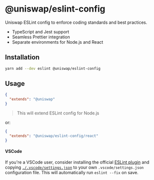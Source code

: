 # @uniswap/eslint-config

Uniswap ESLint config to enforce coding standards and best practices.

- TypeScript and Jest support
- Seamless Prettier integration
- Separate environments for Node.js and React

## Installation

```bash
yarn add --dev eslint @uniswap/eslint-config
```

## Usage

```json
{
  "extends": "@uniswap"
}
```

> This will extend ESLint config for Node.js 

or:

```json
{
  "extends": "@uniswap/eslint-config/react"
}
```

#### VSCode

If you're a VSCode user, consider installing the official [ESLint plugin](https://marketplace.visualstudio.com/items?itemName=dbaeumer.vscode-eslint) and copying [`./.vscode/settings.json`](.vscode/settings.json#L1-L6) to your own `.vscode/settings.json` configuration file. This will automatically run `eslint --fix` on save.
